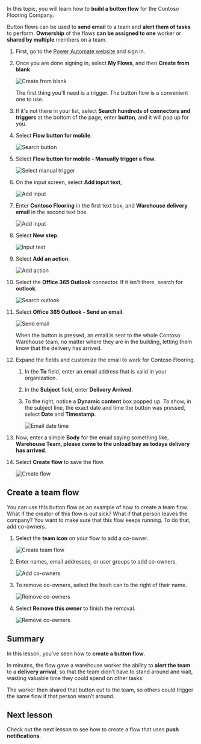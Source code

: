 In this topic, you will learn how to **build a button flow** for the Contoso Flooring Company. 

Button flows can be used to **send email** to a team and **alert them of tasks** to perform. **Ownership** of the flows **can be assigned to one** worker or **shared by multiple** members on a team.  

1. First, go to the [Power Automate website](https://ms.flow.microsoft.com) and sign in.
2. Once you are done signing in, select **My Flows**, and then **Create from blank**.
   
    ![Create from blank](./media/learning-create-button-flow/2-create-from-blank.png)
   
    The first thing you'll need is a trigger. The button flow is a convenient one to use. 
3. If it's not there in your list, select **Search hundreds of connectors and triggers** at the bottom of the page, enter **button**, and it will pop up for you. 
4. Select **Flow button for mobile**.
   
    ![Search button](./media/learning-create-button-flow/3-button-flow.png) 
5. Select **Flow button for mobile - Manually trigger a flow**.
   
    ![Select manual trigger](./media/learning-create-button-flow/4-press-it.png)
6. On the input screen, select **Add input text**,
   
    ![Add input](./media/learning-create-button-flow/5-add-input.png)
7. Enter **Contoso Flooring** in the first text box, and **Warehouse delivery email** in the second text box.
   
    ![Add input](./media/learning-create-button-flow/6-text-for-flow.png)
8. Select **New step**. 
   
    ![Input text](./media/learning-create-button-flow/7-input-description.png)
9. Select **Add an action**. 
   
    ![Add action](./media/learning-create-button-flow/8-add-an-action.png)
10. Select the **Office 365 Outlook** connector. If it isn't there, search for **outlook**.
    
     ![Search outlook](./media/learning-create-button-flow/9-search-outlook.png)
11. Select **Office 365 Outlook - Send an email**.
    
     ![Send email](./media/learning-create-button-flow/10-send-email.png)
    
     When the button is pressed, an email is sent to the whole Contoso Warehouse team, no matter where they are in the building, letting them know that the delivery has arrived.
12. Expand the fields and customize the email to work for Contoso Flooring.
    
    1. In the **To** field, enter an email address that is valid in your organization.
    2. In the **Subject** field, enter **Delivery Arrived**. 
    3. To the right, notice a **Dynamic content** box popped up. To show, in the subject line, the exact date and time the button was pressed, select **Date** and **Timestamp**. 
       
        ![Email date time](./media/learning-create-button-flow/11-email-date-time.png)
13. Now, enter a simple **Body** for the email saying something like, **Warehouse Team, please come to the unload bay as todays delivery has arrived**.
14. Select **Create flow** to save the flow.
    
     ![Create flow](./media/learning-create-button-flow/12-create-flow.png)

## Create a team flow
You can use this button flow as an example of how to create a team flow. What if the creator of this flow is out sick? What if that person leaves the company? You want to make sure that this flow keeps running. To do that,  add co-owners.

1. Select the **team icon** on your flow to add a co-owner.
   
    ![Create team flow](./media/learning-create-button-flow/13-create-team-flow.png) 
2. Enter names, email addresses, or user groups to add co-owners.
   
    ![Add co-owners](./media/learning-create-button-flow/14-add-co-owners.png)
3. To remove co-owners, select the trash can to the right of their name.
   
    ![Remove co-owners](./media/learning-create-button-flow/15-remove-co-owners.png)
4. Select **Remove this owner** to finish the removal.
   
    ![Remove co-owners](./media/learning-create-button-flow/16-agree-to-remove.png)

## Summary
In this lesson, you've seen how to **create a button flow**. 

In minutes, the flow gave a warehouse worker the ability to **alert the team** to a **delivery arrival**, so that the team didn’t have to stand around and wait, wasting valuable time they could spend on other tasks. 

The worker then shared that button out to the team, so others could trigger the same flow if that person wasn’t around.

## Next lesson
Check out the next lesson to see how to create a flow that uses **push notifications**.

